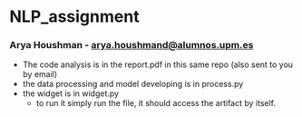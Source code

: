 # NLP_assignment
### Arya Houshman - <arya.houshmand@alumnos.upm.es>

- The code analysis is in the report.pdf in this same repo (also sent to you by email)
- the data processing and model developing is in process.py
- the widget is in widget.py
  - to run it simply run the file, it should access the artifact by itself.
